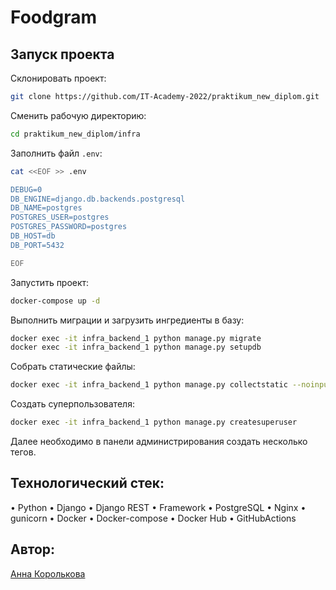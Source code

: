 # Foodgram

## Запуск проекта

Склонировать проект:
```bash
git clone https://github.com/IT-Academy-2022/praktikum_new_diplom.git
```

Сменить рабочую директорию:
```bash
cd praktikum_new_diplom/infra
```

Заполнить файл `.env`:
```bash
cat <<EOF >> .env

DEBUG=0
DB_ENGINE=django.db.backends.postgresql
DB_NAME=postgres
POSTGRES_USER=postgres
POSTGRES_PASSWORD=postgres
DB_HOST=db
DB_PORT=5432

EOF
```


Запустить проект:
```bash
docker-compose up -d
```

Выполнить миграции и загрузить ингредиенты в базу:
```bash
docker exec -it infra_backend_1 python manage.py migrate
docker exec -it infra_backend_1 python manage.py setupdb
```

Собрать статические файлы:
```bash
docker exec -it infra_backend_1 python manage.py collectstatic --noinput
```

Создать суперпользователя:
```bash
docker exec -it infra_backend_1 python manage.py createsuperuser
```

Далее необходимо в панели администрирования создать несколько тегов.

## Технологический стек:
• Python • Django • Django REST • Framework • PostgreSQL • Nginx • gunicorn • Docker • Docker-compose • Docker Hub • GitHubActions
## Автор:
[Анна Королькова](https://github.com/Dokimos25)
